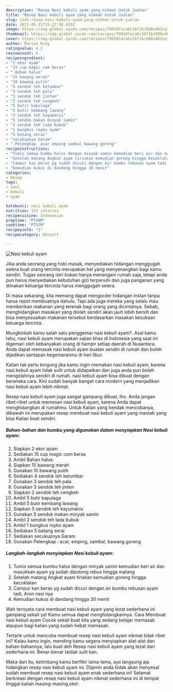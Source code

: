 ```yaml
---
description: "Resep Nasi kebuli ayam yang nikmat Untuk Jualan"
title: "Resep Nasi kebuli ayam yang nikmat Untuk Jualan"
slug: 1145-resep-nasi-kebuli-ayam-yang-nikmat-untuk-jualan
date: 2021-05-31T15:22:30.435Z
image: https://img-global.cpcdn.com/recipes/799107aca6c1bf16/680x482cq70/nasi-kebuli-ayam-foto-resep-utama.jpg
thumbnail: https://img-global.cpcdn.com/recipes/799107aca6c1bf16/680x482cq70/nasi-kebuli-ayam-foto-resep-utama.jpg
cover: https://img-global.cpcdn.com/recipes/799107aca6c1bf16/680x482cq70/nasi-kebuli-ayam-foto-resep-utama.jpg
author: Marian King
ratingvalue: 4.2
reviewcount: 6
recipeingredient:
- "2 ekor ayam"
- "15 cup magic com beras"
- " Bahan halus"
- "15 bawang merah"
- "10 bawang putih"
- "4 sendok teh ketumbar"
- "3 sendok teh pala"
- "3 sendok teh jinten"
- "2 sendok teh cengkeh"
- "5 butir kapulaga"
- "5 butir kembang lawang"
- "3 sendok teh kayumanis"
- "5 sendok makan minyak samin"
- "2 sendok teh lada bubuk"
- "1 bungkus royko ayam"
- "5 batang serai"
- "secukupnya Garam"
- " Pelengkap  acar emping sambal bawang goreng"
recipeinstructions:
- "Tumis semua bumbu halus dengan minyak samin kemudian beri air dan masukkan ayam yg sudah dipotong rebus hingga matang"
- "Setelah matang Angkat ayam tiriskan kemudian goreng hingga kecoklatan"
- "Campur kan beras yg sudah dicuci dengan air bumbu rebusan ayam tadi, Aron nasi nya"
- "Kemudian kukus di dandang hingga 30 menit"
categories:
- Resep
tags:
- nasi
- kebuli
- ayam

katakunci: nasi kebuli ayam 
nutrition: 153 calories
recipecuisine: Indonesian
preptime: "PT40M"
cooktime: "PT57M"
recipeyield: "2"
recipecategory: Dessert

---
```



![Nasi kebuli ayam](https://img-global.cpcdn.com/recipes/799107aca6c1bf16/680x482cq70/nasi-kebuli-ayam-foto-resep-utama.jpg)

Jika anda seorang yang hobi masak, menyediakan hidangan menggugah selera buat orang tercinta merupakan hal yang menyenangkan bagi kamu sendiri. Tugas seorang istri bukan hanya menangani rumah saja, tetapi anda pun harus menyediakan kebutuhan gizi terpenuhi dan juga panganan yang dimakan keluarga tercinta harus menggugah selera.

Di masa  sekarang, kita memang dapat mengorder hidangan instan tanpa harus repot membuatnya dahulu. Tapi ada juga mereka yang selalu mau memberikan makanan yang terenak bagi orang yang dicintainya. Sebab, menghidangkan masakan yang diolah sendiri akan jauh lebih bersih dan bisa menyesuaikan makanan tersebut berdasarkan masakan kesukaan keluarga tercinta. 



Mungkinkah kamu salah satu penggemar nasi kebuli ayam?. Asal kamu tahu, nasi kebuli ayam merupakan sajian khas di Indonesia yang saat ini digemari oleh kebanyakan orang di hampir setiap daerah di Nusantara. Anda dapat memasak nasi kebuli ayam buatan sendiri di rumah dan boleh dijadikan santapan kegemaranmu di hari libur.

Kalian tak perlu bingung jika kamu ingin memakan nasi kebuli ayam, karena nasi kebuli ayam tidak sulit untuk didapatkan dan juga anda pun boleh mengolahnya sendiri di rumah. nasi kebuli ayam bisa dibuat dengan beraneka cara. Kini sudah banyak banget cara modern yang menjadikan nasi kebuli ayam lebih nikmat.

Resep nasi kebuli ayam juga sangat gampang dibuat, lho. Anda jangan ribet-ribet untuk memesan nasi kebuli ayam, karena Anda dapat menghidangkan di rumahmu. Untuk Kalian yang hendak mencobanya, dibawah ini merupakan resep membuat nasi kebuli ayam yang mantab yang bisa Kalian buat sendiri.

<!--inarticleads1-->

##### Bahan-bahan dan bumbu yang digunakan dalam menyiapkan Nasi kebuli ayam:

1. Siapkan 2 ekor ayam
1. Sediakan 15 cup magic com beras
1. Ambil  Bahan halus:
1. Siapkan 15 bawang merah
1. Gunakan 10 bawang putih
1. Sediakan 4 sendok teh ketumbar
1. Gunakan 3 sendok teh pala
1. Gunakan 3 sendok teh jinten
1. Siapkan 2 sendok teh cengkeh
1. Ambil 5 butir kapulaga
1. Ambil 5 butir kembang lawang
1. Siapkan 3 sendok teh kayumanis
1. Gunakan 5 sendok makan minyak samin
1. Ambil 2 sendok teh lada bubuk
1. Ambil 1 bungkus royko ayam
1. Sediakan 5 batang serai
1. Sediakan secukupnya Garam
1. Gunakan  Pelengkap : acar, emping, sambal, bawang goreng




<!--inarticleads2-->

##### Langkah-langkah menyiapkan Nasi kebuli ayam:

1. Tumis semua bumbu halus dengan minyak samin kemudian beri air dan masukkan ayam yg sudah dipotong rebus hingga matang
1. Setelah matang Angkat ayam tiriskan kemudian goreng hingga kecoklatan
1. Campur kan beras yg sudah dicuci dengan air bumbu rebusan ayam tadi, Aron nasi nya
1. Kemudian kukus di dandang hingga 30 menit




Wah ternyata cara membuat nasi kebuli ayam yang lezat sederhana ini gampang sekali ya! Kamu semua dapat menghidangkannya. Cara Membuat nasi kebuli ayam Cocok sekali buat kita yang sedang belajar memasak ataupun bagi kalian yang sudah hebat memasak.

Tertarik untuk mencoba membuat resep nasi kebuli ayam nikmat tidak ribet ini? Kalau kamu ingin, mending kamu segera menyiapkan alat-alat dan bahan-bahannya, lalu buat deh Resep nasi kebuli ayam yang lezat dan sederhana ini. Benar-benar taidak sulit kan. 

Maka dari itu, ketimbang kamu berfikir lama-lama, ayo langsung aja hidangkan resep nasi kebuli ayam ini. Dijamin anda tiidak akan menyesal sudah membuat resep nasi kebuli ayam enak sederhana ini! Selamat berkreasi dengan resep nasi kebuli ayam nikmat sederhana ini di tempat tinggal kalian masing-masing,oke!.

